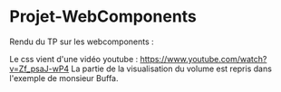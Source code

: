 # Projet-WebComponents

Rendu du TP sur les webcomponents :

Le css vient d'une vidéo youtube : https://www.youtube.com/watch?v=Zf_psaJ-wP4
La partie de la visualisation du volume est repris dans l'exemple de monsieur Buffa. 

